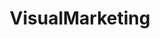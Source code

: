 ---
title: "VisualMarketing"
url: /ciudad-autonoma-de-buenos-aires/visualmarketing/
shop: ordenador
---